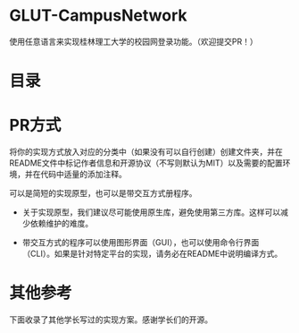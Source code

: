 # GLUT-CampusNetwork

使用任意语言来实现桂林理工大学的校园网登录功能。（欢迎提交PR！）

# 目录

# PR方式

将你的实现方式放入对应的分类中（如果没有可以自行创建）创建文件夹，并在README文件中标记作者信息和开源协议（不写则默认为MIT）以及需要的配置环境，并在代码中适量的添加注释。

可以是简短的实现原型，也可以是带交互方式册程序。

- 关于实现原型，我们建议尽可能使用原生库，避免使用第三方库。这样可以减少依赖维护的难度。

- 带交互方式的程序可以使用图形界面（GUI），也可以使用命令行界面（CLI）。如果是针对特定平台的实现，请务必在README中说明编译方式。

# 其他参考

下面收录了其他学长写过的实现方案。感谢学长们的开源。
